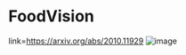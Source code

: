 # FoodVision
link=https://arxiv.org/abs/2010.11929
![image](https://github.com/user-attachments/assets/f87cb646-8a58-4dd5-b814-b1eee75b0ddc)

